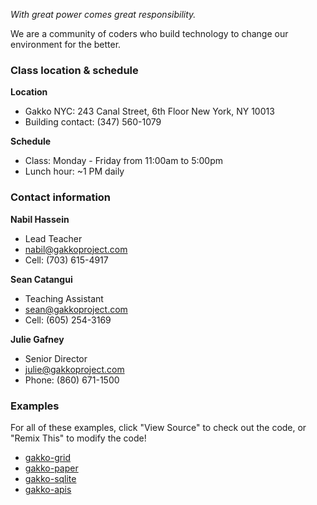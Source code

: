
*With great power comes great responsibility.*

We are a community of coders who build technology to change our environment for the better.

### Class location & schedule

**Location** 

* Gakko NYC: 243 Canal Street, 6th Floor New York, NY 10013
* Building contact: (347) 560-1079

**Schedule**

* Class: Monday - Friday from 11:00am to 5:00pm
* Lunch hour: ~1 PM daily

### Contact information

**Nabil Hassein**

* Lead Teacher 
* nabil@gakkoproject.com 
* Cell: (703) 615-4917

**Sean Catangui**

* Teaching Assistant 
* sean@gakkoproject.com 
* Cell: (605) 254-3169

**Julie Gafney**

* Senior Director
* julie@gakkoproject.com
* Phone: (860) 671-1500

### Examples
For all of these examples, click "View Source" to check out the code, or "Remix This" to modify the code!

* [gakko-grid](https://gakko-grid.glitch.me/)
* [gakko-paper](https://gakko-paper.glitch.me/)
* [gakko-sqlite](https://gakko-sqlite.glitch.me/)
* [gakko-apis](https://gakko-apis.glitch.me/)
